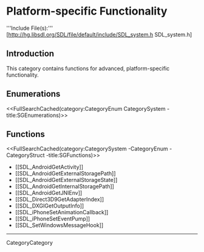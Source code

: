 
# Platform-specific Functionality

'''Include File(s):'''  [http://hg.libsdl.org/SDL/file/default/include/SDL_system.h SDL_system.h]


## Introduction
This category contains functions for advanced, platform-specific functionality.

## Enumerations
<<FullSearchCached(category:CategoryEnum CategorySystem -title:SGEnumerations)>>

<!-- #== Structures == -->
<!-- #<<FullSearchCached(category:CategoryStruct CategorySystem -title:SGStructures)>> -->

## Functions
<<FullSearchCached(category:CategorySystem -CategoryEnum -CategoryStruct -title:SGFunctions)>>

<!-- BEGIN CATEGORY LIST -->
* [[SDL_AndroidGetActivity]]
* [[SDL_AndroidGetExternalStoragePath]]
* [[SDL_AndroidGetExternalStorageState]]
* [[SDL_AndroidGetInternalStoragePath]]
* [[SDL_AndroidGetJNIEnv]]
* [[SDL_Direct3D9GetAdapterIndex]]
* [[SDL_DXGIGetOutputInfo]]
* [[SDL_iPhoneSetAnimationCallback]]
* [[SDL_iPhoneSetEventPump]]
* [[SDL_SetWindowsMessageHook]]
<!-- END CATEGORY LIST -->
----
CategoryCategory
